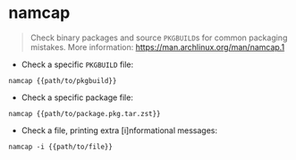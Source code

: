 # namcap

> Check binary packages and source `PKGBUILD`s for common packaging mistakes.
> More information: <https://man.archlinux.org/man/namcap.1>

- Check a specific `PKGBUILD` file:

`namcap {{path/to/pkgbuild}}`

- Check a specific package file:

`namcap {{path/to/package.pkg.tar.zst}}`

- Check a file, printing extra [i]nformational messages:

`namcap -i {{path/to/file}}`
